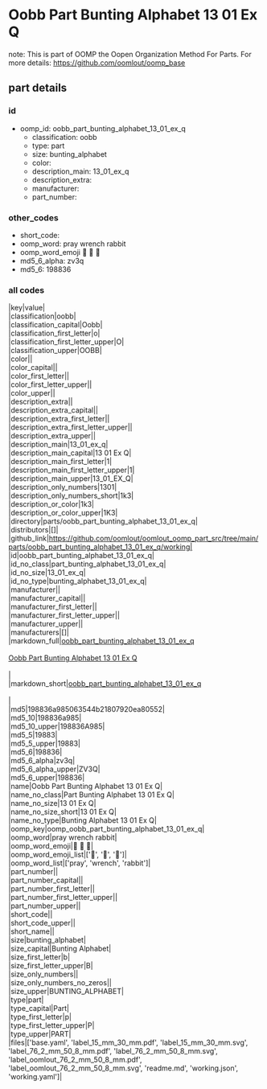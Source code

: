 # Oobb Part Bunting Alphabet 13 01 Ex Q  

note: This is part of OOMP the Oopen Organization Method For Parts. For more details: https://github.com/oomlout/oomp_base

##  part details





### id
* oomp_id: oobb_part_bunting_alphabet_13_01_ex_q
  * classification: oobb
  * type: part
  * size: bunting_alphabet
  * color: 
  * description_main: 13_01_ex_q
  * description_extra: 
  * manufacturer: 
  * part_number: 

### other_codes
* short_code: 
* oomp_word: pray wrench rabbit
* oomp_word_emoji :pray: :wrench: :rabbit:
* md5_6_alpha: zv3q
* md5_6: 198836

### all codes 
|key|value|  
|classification|oobb|  
|classification_capital|Oobb|  
|classification_first_letter|o|  
|classification_first_letter_upper|O|  
|classification_upper|OOBB|  
|color||  
|color_capital||  
|color_first_letter||  
|color_first_letter_upper||  
|color_upper||  
|description_extra||  
|description_extra_capital||  
|description_extra_first_letter||  
|description_extra_first_letter_upper||  
|description_extra_upper||  
|description_main|13_01_ex_q|  
|description_main_capital|13 01 Ex Q|  
|description_main_first_letter|1|  
|description_main_first_letter_upper|1|  
|description_main_upper|13_01_EX_Q|  
|description_only_numbers|1301|  
|description_only_numbers_short|1k3|  
|description_or_color|1k3|  
|description_or_color_upper|1K3|  
|directory|parts/oobb_part_bunting_alphabet_13_01_ex_q|  
|distributors|[]|  
|github_link|https://github.com/oomlout/oomlout_oomp_part_src/tree/main/parts/oobb_part_bunting_alphabet_13_01_ex_q/working|  
|id|oobb_part_bunting_alphabet_13_01_ex_q|  
|id_no_class|part_bunting_alphabet_13_01_ex_q|  
|id_no_size|13_01_ex_q|  
|id_no_type|bunting_alphabet_13_01_ex_q|  
|manufacturer||  
|manufacturer_capital||  
|manufacturer_first_letter||  
|manufacturer_first_letter_upper||  
|manufacturer_upper||  
|manufacturers|[]|  
|markdown_full|[oobb_part_bunting_alphabet_13_01_ex_q](https://github.com/oomlout/oomlout_oomp_part_src/tree/main/parts/oobb_part_bunting_alphabet_13_01_ex_q/working)<br>[](https://github.com/oomlout/oomlout_oomp_part_src/tree/main/parts/oobb_part_bunting_alphabet_13_01_ex_q/working)<br>[Oobb Part Bunting Alphabet 13 01 Ex Q](https://github.com/oomlout/oomlout_oomp_part_src/tree/main/parts/oobb_part_bunting_alphabet_13_01_ex_q/working)<br><br>|  
|markdown_short|[oobb_part_bunting_alphabet_13_01_ex_q](https://github.com/oomlout/oomlout_oomp_part_src/tree/main/parts/oobb_part_bunting_alphabet_13_01_ex_q/working)<br><br>|  
|md5|198836a985063544b21807920ea80552|  
|md5_10|198836a985|  
|md5_10_upper|198836A985|  
|md5_5|19883|  
|md5_5_upper|19883|  
|md5_6|198836|  
|md5_6_alpha|zv3q|  
|md5_6_alpha_upper|ZV3Q|  
|md5_6_upper|198836|  
|name|Oobb Part Bunting Alphabet 13 01 Ex Q|  
|name_no_class|Part Bunting Alphabet 13 01 Ex Q|  
|name_no_size|13 01 Ex Q|  
|name_no_size_short|13 01 Ex Q|  
|name_no_type|Bunting Alphabet 13 01 Ex Q|  
|oomp_key|oomp_oobb_part_bunting_alphabet_13_01_ex_q|  
|oomp_word|pray wrench rabbit|  
|oomp_word_emoji|:pray: :wrench: :rabbit:|  
|oomp_word_emoji_list|[':pray:', ':wrench:', ':rabbit:']|  
|oomp_word_list|['pray', 'wrench', 'rabbit']|  
|part_number||  
|part_number_capital||  
|part_number_first_letter||  
|part_number_first_letter_upper||  
|part_number_upper||  
|short_code||  
|short_code_upper||  
|short_name||  
|size|bunting_alphabet|  
|size_capital|Bunting Alphabet|  
|size_first_letter|b|  
|size_first_letter_upper|B|  
|size_only_numbers||  
|size_only_numbers_no_zeros||  
|size_upper|BUNTING_ALPHABET|  
|type|part|  
|type_capital|Part|  
|type_first_letter|p|  
|type_first_letter_upper|P|  
|type_upper|PART|  
|files|['base.yaml', 'label_15_mm_30_mm.pdf', 'label_15_mm_30_mm.svg', 'label_76_2_mm_50_8_mm.pdf', 'label_76_2_mm_50_8_mm.svg', 'label_oomlout_76_2_mm_50_8_mm.pdf', 'label_oomlout_76_2_mm_50_8_mm.svg', 'readme.md', 'working.json', 'working.yaml']|  
